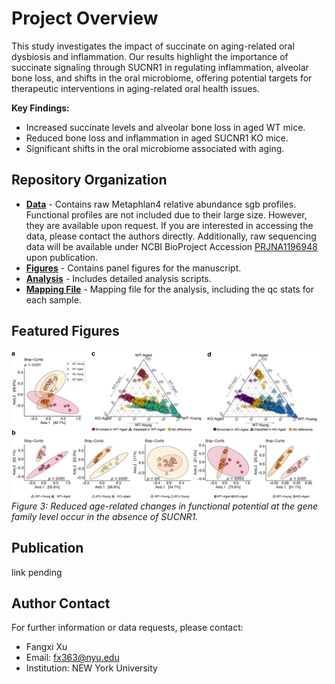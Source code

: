 # Project Overview

This study investigates the impact of succinate on aging-related oral dysbiosis and inflammation. Our results highlight the importance of succinate signaling through SUCNR1 in regulating inflammation, alveolar bone loss, and shifts in the oral microbiome, offering potential targets for therapeutic
interventions in aging-related oral health issues.

**Key Findings:**
- Increased succinate levels and alveolar bone loss in aged WT mice.
- Reduced bone loss and inflammation in aged SUCNR1 KO mice.
- Significant shifts in the oral microbiome associated with aging.

## Repository Organization

- **[Data](/data)** - Contains raw Metaphlan4 relative abundance sgb profiles. Functional profiles are not included due to their large size. However, they are available upon request. If you are interested in accessing the data, please contact the authors directly. Additionally, raw sequencing data will be available under NCBI BioProject Accession [PRJNA1196948](https://www.ncbi.nlm.nih.gov/bioproject/PRJNA1196948) upon publication.
- **[Figures](/figures)** - Contains panel figures for the manuscript.
- **[Analysis](/analysis)** - Includes detailed analysis scripts.
- **[Mapping File](/data/data/mapping_250k.xlsx)** - Mapping file for the analysis, including the qc stats for each sample.

## Featured Figures

![Figure 3](/figures/Figure3_final_submission.png)
*Figure 3: Reduced age-related changes in functional potential at the gene family level occur in
the absence of SUCNR1.*

## Publication

link pending

## Author Contact

For further information or data requests, please contact:
- Fangxi Xu
- Email: fx363@nyu.edu
- Institution: NEW York University



